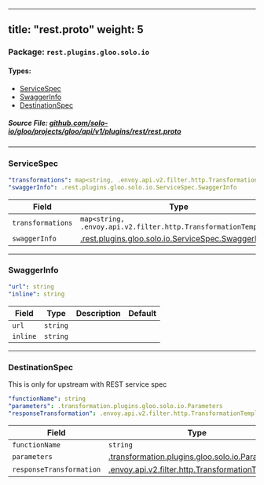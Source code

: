 
---
title: "rest.proto"
weight: 5
---

<!-- Code generated by solo-kit. DO NOT EDIT. -->


### Package: `rest.plugins.gloo.solo.io` 
#### Types:


- [ServiceSpec](#servicespec)
- [SwaggerInfo](#swaggerinfo)
- [DestinationSpec](#destinationspec)
  



##### Source File: [github.com/solo-io/gloo/projects/gloo/api/v1/plugins/rest/rest.proto](https://github.com/solo-io/gloo/blob/master/projects/gloo/api/v1/plugins/rest/rest.proto)





---
### ServiceSpec



```yaml
"transformations": map<string, .envoy.api.v2.filter.http.TransformationTemplate>
"swaggerInfo": .rest.plugins.gloo.solo.io.ServiceSpec.SwaggerInfo

```

| Field | Type | Description | Default |
| ----- | ---- | ----------- |----------- | 
| `transformations` | `map<string, .envoy.api.v2.filter.http.TransformationTemplate>` |  |  |
| `swaggerInfo` | [.rest.plugins.gloo.solo.io.ServiceSpec.SwaggerInfo](../rest.proto.sk#swaggerinfo) |  |  |




---
### SwaggerInfo



```yaml
"url": string
"inline": string

```

| Field | Type | Description | Default |
| ----- | ---- | ----------- |----------- | 
| `url` | `string` |  |  |
| `inline` | `string` |  |  |




---
### DestinationSpec

 
This is only for upstream with REST service spec

```yaml
"functionName": string
"parameters": .transformation.plugins.gloo.solo.io.Parameters
"responseTransformation": .envoy.api.v2.filter.http.TransformationTemplate

```

| Field | Type | Description | Default |
| ----- | ---- | ----------- |----------- | 
| `functionName` | `string` |  |  |
| `parameters` | [.transformation.plugins.gloo.solo.io.Parameters](../../transformation/parameters.proto.sk#parameters) |  |  |
| `responseTransformation` | [.envoy.api.v2.filter.http.TransformationTemplate](../../transformation/transformation.proto.sk#transformationtemplate) |  |  |





<!-- Start of HubSpot Embed Code -->
<script type="text/javascript" id="hs-script-loader" async defer src="//js.hs-scripts.com/5130874.js"></script>
<!-- End of HubSpot Embed Code -->
